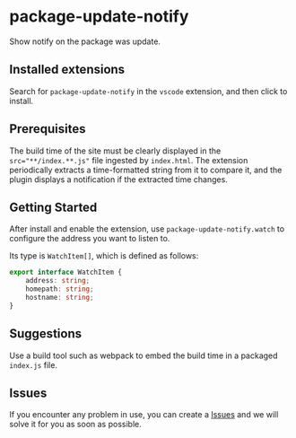 # package-update-notify

Show notify on the package was update.

## Installed extensions

Search for `package-update-notify` in the `vscode` extension, and then click to install.

## Prerequisites

The build time of the site must be clearly displayed in the `src="**/index.**.js"` file ingested by `index.html`. The extension periodically extracts a time-formatted string from it to compare it, and the plugin displays a notification if the extracted time changes.

## Getting Started

After install and enable the extension, use `package-update-notify.watch` to configure the address you want to listen to.

Its type is `WatchItem[]`, which is defined as follows:

```ts
export interface WatchItem {
    address: string;
    homepath: string;
    hostname: string;
}
```

## Suggestions

Use a build tool such as webpack to embed the build time in a packaged `index.js` file.

## Issues

If you encounter any problem in use, you can create a [Issues](https://github.com/ren-wei/package-update-notify/issues) and we will solve it for you as soon as possible.
